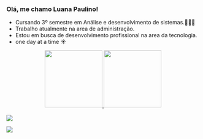    ### Olá, me chamo Luana Paulino! 
  
  - Cursando 3º semestre em Análise e desenvolvimento de sistemas.👩🏻‍💻
  - Trabalho atualmente na area de administração.
  - Estou em busca de desenvolvimento profissional na area da tecnologia.
  - one day at a time ☀️


<div align="center">
  <a href="https://github.com/luanapaulino">
  <img height="150em" src="https://github-readme-stats.vercel.app/api?username=luanapaulino&show_icons=true&theme=dracula&include_all_commits=true&count_private=true"/>
  <img height="150em" src="https://github-readme-stats.vercel.app/api/top-langs/?username=luanapaulino&layout=compact&langs_count=7&theme=dracula"/>
</div>
  
<div style="display: inline_block"><br>
</div>
   <a href="https://www.linkedin.com/in/luana-paulino-9a3548210/" target="_blank"><img src="https://img.shields.io/badge/LinkedIn-0077B5?style=for-the-badge&logo=linkedin&logoColor=white" target="_blank"></a>
  
   <a href="https://www.instagram.com/luanapaulino._/" target="_blank"><img src="https://img.shields.io/badge/Instagram-E4405F?style=for-the-badge&logo=instagram&logoColor=white" target="_blank"></a>
  <div>
  </div>
